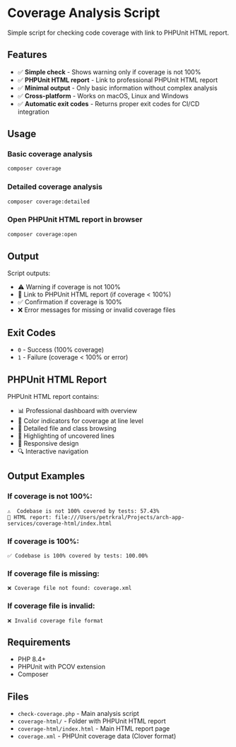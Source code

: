# Coverage Analysis Script

Simple script for checking code coverage with link to PHPUnit HTML report.

## Features

- ✅ **Simple check** - Shows warning only if coverage is not 100%
- ✅ **PHPUnit HTML report** - Link to professional PHPUnit HTML report
- ✅ **Minimal output** - Only basic information without complex analysis
- ✅ **Cross-platform** - Works on macOS, Linux and Windows
- ✅ **Automatic exit codes** - Returns proper exit codes for CI/CD integration

## Usage

### Basic coverage analysis
```bash
composer coverage
```

### Detailed coverage analysis
```bash
composer coverage:detailed
```

### Open PHPUnit HTML report in browser
```bash
composer coverage:open
```

## Output

Script outputs:
- ⚠️ Warning if coverage is not 100%
- 📄 Link to PHPUnit HTML report (if coverage < 100%)
- ✅ Confirmation if coverage is 100%
- ❌ Error messages for missing or invalid coverage files

## Exit Codes

- `0` - Success (100% coverage)
- `1` - Failure (coverage < 100% or error)

## PHPUnit HTML Report

PHPUnit HTML report contains:
- 📊 Professional dashboard with overview
- 🎨 Color indicators for coverage at line level
- 📁 Detailed file and class browsing
- 📍 Highlighting of uncovered lines
- 📱 Responsive design
- 🔍 Interactive navigation

## Output Examples

### If coverage is not 100%:
```
⚠️  Codebase is not 100% covered by tests: 57.43%
📄 HTML report: file:///Users/petrkral/Projects/arch-app-services/coverage-html/index.html
```

### If coverage is 100%:
```
✅ Codebase is 100% covered by tests: 100.00%
```

### If coverage file is missing:
```
❌ Coverage file not found: coverage.xml
```

### If coverage file is invalid:
```
❌ Invalid coverage file format
```

## Requirements

- PHP 8.4+
- PHPUnit with PCOV extension
- Composer

## Files

- `check-coverage.php` - Main analysis script
- `coverage-html/` - Folder with PHPUnit HTML report
- `coverage-html/index.html` - Main HTML report page
- `coverage.xml` - PHPUnit coverage data (Clover format)
